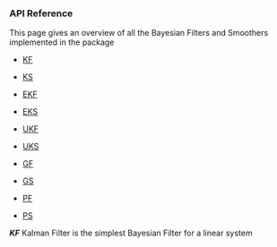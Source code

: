 ### API Reference
This page gives an overview of all the Bayesian Filters and Smoothers implemented in the package

+ [KF](#KalmanFilter)

+ [KS](#KalmanSmoother)

+ [EKF](#KalmanFilter)

+ [EKS](#KalmanSmoother)

+ [UKF](#KalmanFilter)

+ [UKS](#KalmanSmoother)

+ [GF](#KalmanFilter)

+ [GS](#KalmanSmoother)

+ [PF](#KalmanFilter)

+ [PS](#KalmanSmoother)



***KF***<a name='KalmanFilter'></a>
Kalman Filter is the simplest Bayesian Filter for a linear system